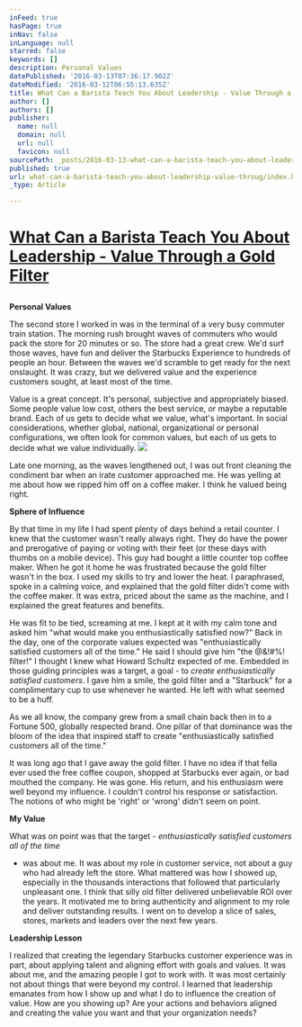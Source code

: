 ```yaml
---
inFeed: true
hasPage: true
inNav: false
inLanguage: null
starred: false
keywords: []
description: Personal Values
datePublished: '2016-03-13T07:36:17.902Z'
dateModified: '2016-03-12T06:55:13.635Z'
title: What Can a Barista Teach You About Leadership - Value Through a Gold Filter
author: []
authors: []
publisher:
  name: null
  domain: null
  url: null
  favicon: null
sourcePath: _posts/2016-03-13-what-can-a-barista-teach-you-about-leadership-value-throug.md
published: true
url: what-can-a-barista-teach-you-about-leadership-value-throug/index.html
_type: Article

---
```

# [What Can a Barista Teach You About Leadership - Value Through a Gold Filter][0]

##   

**Personal Values**

The
second store I worked in was in the terminal of a very busy commuter 
train station. The morning rush brought waves of commuters who would 
pack the store for 20 minutes or so. The store had a great crew. We'd 
surf those waves, have fun and deliver the Starbucks Experience to 
hundreds of people an hour. Between the waves we'd scramble to get ready
for the next onslaught. It was crazy, but we delivered value and the 
experience customers sought, at least most of the time.

Value is a
great concept. It's personal, subjective and appropriately biased. Some
people value low cost, others the best service, or maybe a reputable 
brand. Each of us gets to decide what we value, what's important. In 
social considerations, whether global, national, organizational or 
personal configurations, we often look for common values, but each of us
gets to decide what we value individually.
![](https://the-grid-user-content.s3-us-west-2.amazonaws.com/b399bdf4-4fb4-420a-accd-71fbc0e3deeb.jpg)

Late one morning, as 
the waves lengthened out, I was out front cleaning the condiment bar 
when an irate customer approached me. He was yelling at me about how we 
ripped him off on a coffee maker. I think he valued being right.

**Sphere of Influence**

By
that time in my life I had spent plenty of days behind a retail 
counter. I knew that the customer wasn't really always right. They do 
have the power and prerogative of paying or voting with their feet (or 
these days with thumbs on a mobile device). This guy had bought a little
counter top coffee maker. When he got it home he was frustrated because
the gold filter wasn't in the box. I used my skills to try and lower 
the heat. I paraphrased, spoke in a calming voice, and explained that 
the gold filter didn't come with the coffee maker. It was extra, priced 
about the same as the machine, and I explained the great features and 
benefits.

He was fit to be tied, screaming at me. I kept at it 
with my calm tone and asked him "what would make you enthusiastically 
satisfied now?" Back in the day, one of the corporate values expected 
was "enthusiastically satisfied customers all of the time." He said I 
should give him "the @&!\#%! filter!" I thought I knew what Howard 
Schultz expected of me. Embedded in those guiding principles was a 
target, a goal - to _create enthusiastically satisfied customers_.
I gave him a smile, the gold filter and a "Starbuck" for a 
complimentary cup to use whenever he wanted. He left with what seemed to
be a huff. 

As we all know, the company grew from a small chain 
back then in to a Fortune 500, globally respected brand. One pillar of 
that dominance was the bloom of the idea that inspired staff to create 
"enthusiastically satisfied customers all of the time." 

It was 
long ago that I gave away the gold filter. I have no idea if that fella 
ever used the free coffee coupon, shopped at Starbucks ever again, or 
bad mouthed the company.  He was gone. His return, and his enthusiasm 
were well beyond my influence. I couldn't control his response or 
satisfaction. The notions of who might be 'right' or 'wrong' didn't seem
on point. 

**My Value**

What was on point was that the target - _enthusiastically satisfied customers all of the time_
- was about me. It was about my role in customer service, not about a 
guy who had already left the store. What mattered was how I showed up, 
especially in the thousands interactions that followed that particularly
unpleasant one. I think that silly old filter delivered unbelievable 
ROI over the years. It motivated me to bring authenticity and alignment 
to my role and deliver outstanding results. I went on to develop a slice
of sales, stores, markets and leaders over the next few years. 

**Leadership Lesson**

I
realized that creating the legendary Starbucks customer experience was 
in part, about applying talent and aligning effort with goals and 
values. It was about me, and the amazing people I got to work with. It 
was most certainly not about things that were beyond my control. I 
learned that leadership emanates from how I show up and what I do to 
influence the creation of value. How are you showing up? Are your 
actions and behaviors aligned and creating the value you want and that 
your organization needs?

[0]: http://valuableleadership.squarespace.com/leadership-thoughts/value-through-a-gold-filter